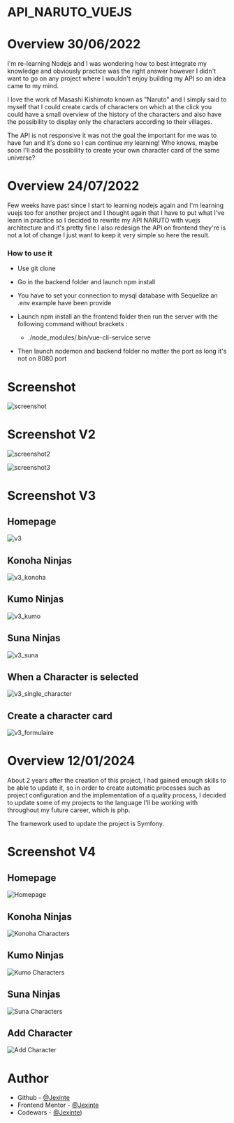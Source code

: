 # API_NARUTO_VUEJS


# Overview 30/06/2022

I'm re-learning Nodejs and I was wondering how to best integrate my knowledge and obviously practice was the right answer however I didn't want to go on any project where I wouldn't enjoy building my API so an idea came to my mind.

I love the work of Masashi Kishimoto known as "Naruto" and I simply said to myself that I could create cards of characters on which at the click you could have a small overview of the history of the characters and also have the possibility to display only the characters according to their villages.

The API is not responsive it was not the goal the important for me was to have fun and it's done so I can continue my learning! Who knows, maybe soon I'll add the possibility to create your own character card of the same universe?

# Overview 24/07/2022

Few weeks have past since I start to learning nodejs again and I'm learning vuejs too for another project and I thought again that I have to put what I've learn in practice so I decided to rewrite my API NARUTO with vuejs architecture and it's pretty fine I also redesign the API on frontend they're is not a lot of change I just want to keep it very simple so here the result.

### How to use it

- Use git clone
- Go in the backend folder and launch npm install
- You have to set your connection to mysql database with Sequelize an .env example have been provide
- Launch npm install an the frontend folder then run the server with the following command without brackets :
    -  ./node_modules/.bin/vue-cli-service serve

- Then launch nodemon and backend folder no matter the port as long it's not on 8080 port

# Screenshot
![screenshot](https://user-images.githubusercontent.com/88725081/176664015-06a9b7e4-444f-4ce9-9dff-ee5d9d82999a.png)

# Screenshot V2
![screenshot2](https://user-images.githubusercontent.com/88725081/178142201-07ed58cf-3533-448b-bcc6-8feb1e753543.png)

![screenshot3](https://user-images.githubusercontent.com/88725081/178142211-da37ae4d-e79a-43d7-85c3-cc3a3b85530b.png)

# Screenshot V3

## Homepage
![v3](https://user-images.githubusercontent.com/88725081/180665248-fb6e1d82-b379-478e-892d-c8ff0fa0d60d.PNG)

## Konoha Ninjas
![v3_konoha](https://user-images.githubusercontent.com/88725081/180665249-196ffdaf-c2da-4c93-ba75-57dea08aa5c7.PNG)

## Kumo Ninjas
![v3_kumo](https://user-images.githubusercontent.com/88725081/180665250-9ea056b4-868d-4db0-98a8-6f96e8f42906.PNG)

## Suna Ninjas
![v3_suna](https://user-images.githubusercontent.com/88725081/180665251-57bdb72c-c134-48e6-b465-ac485801a11c.PNG)

## When a Character is selected
![v3_single_character](https://user-images.githubusercontent.com/88725081/180665365-e5d71d5b-d25e-4f64-b5a8-859d21e732a8.PNG)

## Create a character card
![v3_formulaire](https://user-images.githubusercontent.com/88725081/180665367-630a5e40-3cd4-48a9-912b-fb0f644e23e5.PNG)


# Overview 12/01/2024
About 2 years after the creation of this project, I had gained enough skills to be able to update it, so in order to create automatic processes such as project configuration and the implementation of a quality process, I decided to update some of my projects to the language I'll be working with throughout my future career, which is php.

The framework used to update the project is Symfony.

# Screenshot V4

## Homepage
![Homepage](https://github.com/Jexinte/Naruto/assets/88725081/2fbb2805-00bb-431f-a401-3c735cadcf95)

## Konoha Ninjas
![Konoha Characters](https://github.com/Jexinte/Naruto/assets/88725081/c974448f-f11b-48b0-9b91-6471e737a3c3)

## Kumo Ninjas
![Kumo Characters](https://github.com/Jexinte/Naruto/assets/88725081/0f40d82c-e3e6-478d-96dc-9fbadddb5c38)

## Suna Ninjas
![Suna Characters](https://github.com/Jexinte/Naruto/assets/88725081/79584e8f-1e74-4c40-9105-da208dd5e1e1)

## Add Character 
![Add Character](https://github.com/Jexinte/Naruto/assets/88725081/f6fad76e-05a6-4799-b695-0363cc6d757a)

# Author
- Github - [@Jexinte](https://github.com/Jexinte)
- Frontend Mentor - [@Jexinte](https://www.frontendmentor.io/profile/Jexinte)
- Codewars - [@Jexinte](https://www.codewars.com/users/Jexinte))

